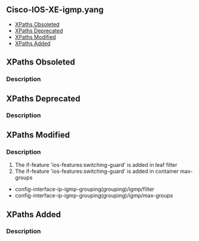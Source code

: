 ## Cisco-IOS-XE-igmp.yang


- [XPaths Obsoleted](#xpaths-obsoleted)
- [XPaths Deprecated](#xpaths-deprecated)
- [XPaths Modified](#xpaths-modified)
- [XPaths Added](#xpaths-added)

## XPaths Obsoleted

### Description

## XPaths Deprecated

### Description

## XPaths Modified

### Description

1. The if-feature 'ios-features:switching-guard' is added in leaf filter
2. The if-feature 'ios-features:switching-guard' is added in container max-groups

- config-interface-ip-igmp-grouping(grouping)/igmp/filter
- config-interface-ip-igmp-grouping(grouping)/igmp/max-groups

## XPaths Added

### Description
